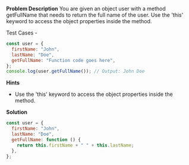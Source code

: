 **Problem Description**
You are given an object user with a method getFullName that needs to return the full name of the user.
Use the 'this' keyword to access the object properties inside the method.

Test Cases -

```js
const user = {
  firstName: "John",
  lastName: "Doe",
  getFullName: "Function code goes here",
};
console.log(user.getFullName()); // Output: John Doe
```

**Hints**

- Use the 'this' keyword to access the object properties inside the method.

**Solution**

```js
const user = {
  firstName: "John",
  lastName: "Doe",
  getFullName: function () {
    return this.firstName + " " + this.lastName;
  },
};
```
